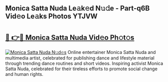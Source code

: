 ## Monica Satta Nuda Le𝚊k𝚎d N𝚞𝚍e - Part-q6B Vid𝚎o Le𝚊ks Photos YTJVW

# <h2><a href="http://fbf5qr5.evod.top/?m=Monica+Satta+Nuda">🔗 👉🔴 Monica Satta Nuda Vid𝚎o Ph𝚘t𝚘s</a></h2>

[![Monica Satta Nuda N𝚞d𝚎s](https://i.imgur.com/8V9OHl7.gif)](http://fbf5qr5.evod.top/?m=Monica+Satta+Nuda)
Online entertainer Monica Satta Nuda and multimedia artist, celebrated for publishing dance and lifestyle material through trending dance routines and short videos. Inspiring activist Monica Satta Nuda, celebrated for their tireless efforts to promote social change and human rights. 

